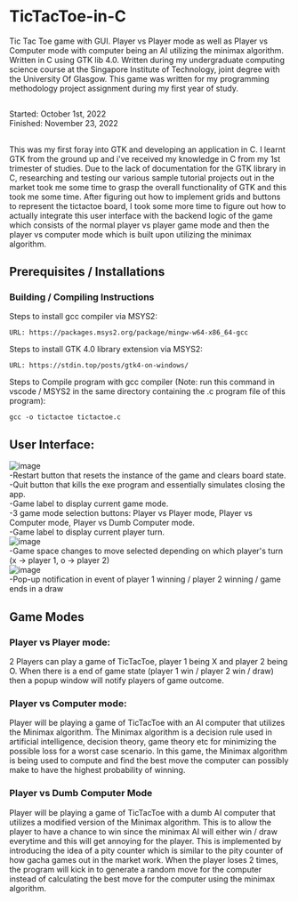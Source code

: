 # TicTacToe-in-C
Tic Tac Toe game with GUI. Player vs Player mode as well as Player vs Computer mode with computer being an AI utilizing the minimax algorithm. Written in C using GTK lib 4.0.
Written during my undergraduate computing science course at the Singapore Institute of Technology, joint degree with the University Of Glasgow. This game was written for my programming methodology project assignment during my first year of study.
##
Started: October 1st, 2022  
Finished: November 23, 2022
##
This was my first foray into GTK and developing an application in C. I learnt GTK from the ground up and i've received my knowledge in C from my 1st trimester of studies. Due to the lack of documentation for the GTK library in C, researching and testing our various sample tutorial projects out in the market took me some time to grasp the overall functionality of GTK and this took me some time. After figuring out how to implement grids and buttons to represent the tictactoe board, I took some more time to figure out how to actually integrate this user interface with the backend logic of the game which consists of the normal player vs player game mode and then the player vs computer mode which is built upon utilizing the minimax algorithm.
## Prerequisites / Installations
### Building / Compiling Instructions
Steps to install gcc compiler via MSYS2:
```
URL: https://packages.msys2.org/package/mingw-w64-x86_64-gcc
```
Steps to install GTK 4.0 library extension via MSYS2:
```
URL: https://stdin.top/posts/gtk4-on-windows/
```
Steps to Compile program with gcc compiler (Note: run this command in vscode / MSYS2 in the same directory containing the .c program file of this program):
```
gcc -o tictactoe tictactoe.c
```
## User Interface:
![image](https://user-images.githubusercontent.com/39940264/206885754-76f71acb-1124-479d-840a-f00621f43c33.png)  
-Restart button that resets the instance of the game and clears board state.  
-Quit button that kills the exe program and essentially simulates closing the app.  
-Game label to display current game mode.  
-3 game mode selection buttons: Player vs Player mode, Player vs Computer mode, Player vs Dumb Computer mode.  
-Game label to display current player turn.  
![image](https://user-images.githubusercontent.com/39940264/206885911-e497b341-fc45-4579-a52d-2ab7ebce2fbd.png)  
-Game space changes to move selected depending on which player's turn (x -> player 1, o -> player 2)  
![image](https://user-images.githubusercontent.com/39940264/206885936-023a30dd-4c65-409c-a8e0-20a851bce17d.png)  
-Pop-up notification in event of player 1 winning / player 2 winning / game ends in a draw  
## Game Modes
### Player vs Player mode:
2 Players can play a game of TicTacToe, player 1 being X and player 2 being O. When there is a end of game state (player 1 win / player 2 win / draw) then a popup window will notify players of game outcome.
### Player vs Computer mode:
Player will be playing a game of TicTacToe with an AI computer that utilizes the Minimax algorithm. The Minimax algorithm is a decision rule used in artificial intelligence, decision theory, game theory etc for minimizing the possible loss for a worst case scenario. In this game, the Minimax algorithm is being used to compute and find the best move the computer can possibly make to have the highest probability of winning.
### Player vs Dumb Computer Mode
Player will be playing a game of TicTacToe with a dumb AI computer that utilizes a modified version of the Minimax algorithm. This is to allow the player to have a chance to win since the minimax AI will either win / draw everytime and this will get annoying for the player. This is implemented by introducing the idea of a pity counter which is similar to the pity counter of how gacha games out in the market work. When the player loses 2 times, the program will kick in to generate a random move for the computer instead of calculating the best move for the computer using the minimax algorithm.

